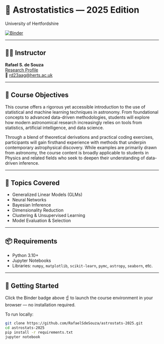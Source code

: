 # 🌌 Astrostatistics — 2025 Edition  
University of Hertfordshire

[![Binder](https://mybinder.org/badge_logo.svg)](https://mybinder.org/v2/gh/RafaelSdeSouza/astrostats-2025/HEAD)

---

## 👨‍🏫 Instructor  
**Rafael S. de Souza**  
[Research Profile](https://researchprofiles.herts.ac.uk/en/persons/rafael-da-silva-de-souza)  
📧 rd23aag@herts.ac.uk

---

## 🎯 Course Objectives

This course offers a rigorous yet accessible introduction to the use of statistical and machine learning techniques in astronomy. From foundational concepts to advanced data-driven methodologies, students will explore how modern astronomical research increasingly relies on tools from statistics, artificial intelligence, and data science.

Through a blend of theoretical derivations and practical coding exercises, participants will gain firsthand experience with methods that underpin contemporary astrophysical discovery. While examples are primarily drawn from astronomy, the course content is broadly applicable to students in Physics and related fields who seek to deepen their understanding of data-driven inference.

---

## 🧠 Topics Covered

- Generalized Linear Models (GLMs)
- Neural Networks
- Bayesian Inference
- Dimensionality Reduction
- Clustering & Unsupervised Learning
- Model Evaluation & Selection

---

## 📦 Requirements

- Python 3.10+
- Jupyter Notebooks
- Libraries: `numpy`, `matplotlib`, `scikit-learn`, `pymc`, `astropy`, `seaborn`, etc.

---

## 🚀 Getting Started

Click the Binder badge above ☝️ to launch the course environment in your browser — no installation required.

To run locally:

```bash
git clone https://github.com/RafaelSdeSouza/astrostats-2025.git
cd astrostats-2025
pip install -r requirements.txt
jupyter notebook
